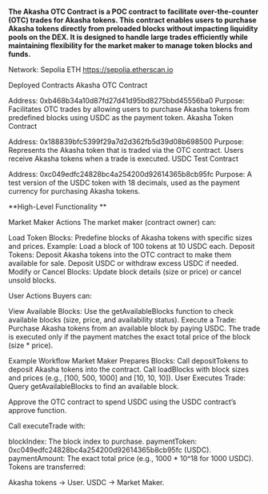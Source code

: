 **The Akasha OTC Contract is a POC contract to facilitate over-the-counter (OTC) trades for Akasha tokens. This contract enables users to purchase Akasha tokens directly from preloaded blocks without impacting liquidity pools on the DEX. It is designed to handle large trades efficiently while maintaining flexibility for the market maker to manage token blocks and funds.**


Network: Sepolia ETH
 https://sepolia.etherscan.io

Deployed Contracts
Akasha OTC Contract

Address: 0xb468b34a10d87fd27d41d95bd8275bbd45556ba0
Purpose: Facilitates OTC trades by allowing users to purchase Akasha tokens from predefined blocks using USDC as the payment token.
Akasha Token Contract

Address: 0x188839bfc5399f29a7d2d362fb5d39d08b698500
Purpose: Represents the Akasha token that is traded via the OTC contract. Users receive Akasha tokens when a trade is executed.
USDC Test Contract

Address: 0xc049edfc24828bc4a254200d92614365b8cb95fc
Purpose: A test version of the USDC token with 18 decimals, used as the payment currency for purchasing Akasha tokens.

**High-Level Functionality
** 


Market Maker Actions
The market maker (contract owner) can:

Load Token Blocks: Predefine blocks of Akasha tokens with specific sizes and prices.
Example: Load a block of 100 tokens at 10 USDC each.
Deposit Tokens:
Deposit Akasha tokens into the OTC contract to make them available for sale.
Deposit USDC or withdraw excess USDC if needed.
Modify or Cancel Blocks:
Update block details (size or price) or cancel unsold blocks.


User Actions
Buyers can:

View Available Blocks:
Use the getAvailableBlocks function to check available blocks (size, price, and availability status).
Execute a Trade:
Purchase Akasha tokens from an available block by paying USDC.
The trade is executed only if the payment matches the exact total price of the block (size * price).


Example Workflow
Market Maker Prepares Blocks:
Call depositTokens to deposit Akasha tokens into the contract.
Call loadBlocks with block sizes and prices (e.g., [100, 500, 1000] and [10, 10, 10]).
User Executes Trade:
Query getAvailableBlocks to find an available block.


Approve the OTC contract to spend USDC using the USDC contract’s approve function.


Call executeTrade with:


blockIndex: The block index to purchase.
paymentToken: 0xc049edfc24828bc4a254200d92614365b8cb95fc (USDC).
paymentAmount: The exact total price (e.g., 1000 * 10^18 for 1000 USDC).
Tokens are transferred:


Akasha tokens → User.
USDC → Market Maker.
